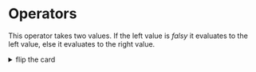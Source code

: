 # Operators

This operator takes two values. If the left value is _falsy_ it evaluates to the
left value, else it evaluates to the right value.

<details>
<summary>flip the card</summary>
<br>

## _logical and_ operator: `&&`

```js
'use strict';

console.log(true && true); // true
console.log(true && false); // false
console.log(false && true); // false
console.log(false && false); // false
```

</details>
